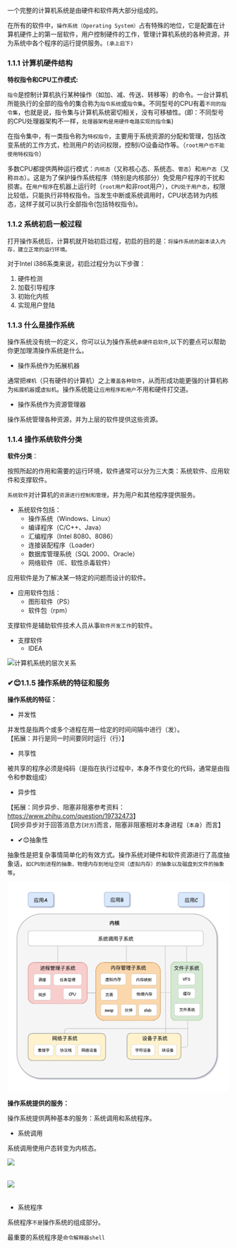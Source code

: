 一个完整的计算机系统是由硬件和软件两大部分组成的。

在所有的软件中，`操作系统（Operating System）`占有特殊的地位，它是配置在计算机硬件上的第一层软件，用户控制硬件的工作，管理计算机系统的各种资源，并为系统中各个程序的运行提供服务。`(承上启下)`

### 1.1.1 计算机硬件结构

**特权指令和CPU工作模式:**

`指令`是控制计算机执行某种操作（如加、减、传送、转移等）的命令。一台计算机所能执行的全部的指令的集合称为`指令系统`或`指令集`。不同型号的CPU有着`不同的指令集`，也就是说，指令集与计算机系统密切相关，没有可移植性。(即：不同型号的CPU处理器架构不一样，`处理器架构是用硬件电路实现的指令集`)

在指令集中，有一类指令称为`特权指令`，主要用于系统资源的分配和管理，包括改变系统的工作方式，检测用户的访问权限，控制I/O设备动作等。（`root用户也不能使用特权指令`）

多数CPU都提供两种运行模式：`内核态`（又称核心态、系统态、`管态`）和`用户态`（又称`目态`）。这是为了保护操作系统程序（特别是内核部分）免受用户程序的干扰和损害。在`用户程序`在机器上运行时（`root用户`和非root用户），`CPU处于用户态`，权限比较低，只能执行非特权指令。当发生中断或系统调用时，CPU状态转为内核态，这样子就可以执行全部指令(包括特权指令)。

### 1.1.2 系统初启一般过程

打开操作系统后，计算机就开始初启过程，初启的目的是：`将操作系统的副本读入内存，建立正常的运行环境。`

对于Intel i386系类来说，初启过程分为以下步骤：

1. 硬件检测
2. 加载引导程序
3. 初始化内核
4. 实现用户登陆

### 1.1.3 什么是操作系统

操作系统没有统一的定义，你可以认为操作系统`承硬件启软件`,以下的要点可以帮助你更加理清操作系统是什么。

- 操作系统作为拓展机器  
  
通常把`裸机`（只有硬件的计算机）之上`覆盖各种软件`，从而形成功能更强的计算机称为`拓展机器`或`虚拟机`。操作系统能让`应用程序和用户`不用和硬件打交道。

- 操作系统作为资源管理器  
  
操作系统管理各种资源，并为上层的软件提供这些资源。

### 1.1.4 操作系统软件分类

**软件分类**：

按照所起的作用和需要的运行环境，软件通常可以分为三大类：系统软件、应用软件和支撑软件。

`系统软件`对计算机的`资源进行控制和管理`，并为用户和其他程序提供服务。

- 系统软件包括：
  - 操作系统（Windows、Linux）
  - 编译程序（C/C++、Java）
  - 汇编程序（Intel 8080、8086）
  - 连接装配程序（Loader）
  - 数据库管理系统（SQL 2000、Oracle）
  - 网络软件（IE、软性杀毒软件）

应用软件是为了解决某一特定的问题而设计的软件。

- 应用软件包括：
  - 图形软件（PS）
  - 软件包（rpm）

支撑软件是辅助软件技术人员从事`软件开发工作`的软件。

- 支撑软件
  - IDEA

![计算机系统的层次关系](../../_img/1.png")

### ✔😊1.1.5 操作系统的特征和服务

**操作系统的特征：**

- 并发性

并发性是指两个或多个进程在用一给定的时间间隔中进行（发）。  
【拓展：并行是同一时间要同时运行（行）】

- 共享性

被共享的程序必须是纯码（是指在执行过程中，本身不作变化的代码，通常是由指令和参数组成）

- 异步性

【拓展：同步异步、阻塞非阻塞参考资料：<https://www.zhihu.com/question/19732473>】  
【同步异步对于回答消息方(`对方`)而言，阻塞非阻塞相对本身进程（`本身`）而言】

- ✔😊抽象性

抽象性是把复杂事情简单化的有效方式。操作系统对硬件和软件资源进行了高度抽象话，`如CPU到进程的抽象、物理内存到地址空间（虚拟内存）的抽象以及磁盘到文件的抽象等`。

![抽象性](../../_img/4.jpeg '=400px')

**操作系统提供的服务：**

操作系统提供两种基本的服务：系统调用和系统程序。

- 系统调用

系统调用使用户态转变为内核态。

<img src="../_img/2.jpg"><br><br>

<img src="../_img/1.jpg"><br><br>

- 系统程序

系统程序`不是`操作系统的组成部分。

最重要的系统程序是`命令解释器shell`
